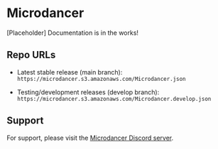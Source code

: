 # Microdancer

[Placeholder] Documentation is in the works!

## Repo URLs

- Latest stable release (main branch):
`https://microdancer.s3.amazonaws.com/Microdancer.json`

- Testing/development releases (develop branch):
`https://microdancer.s3.amazonaws.com/Microdancer.develop.json`

## Support

For support, please visit the [Microdancer Discord server](https://discord.gg/kN4f5PbCDR).
